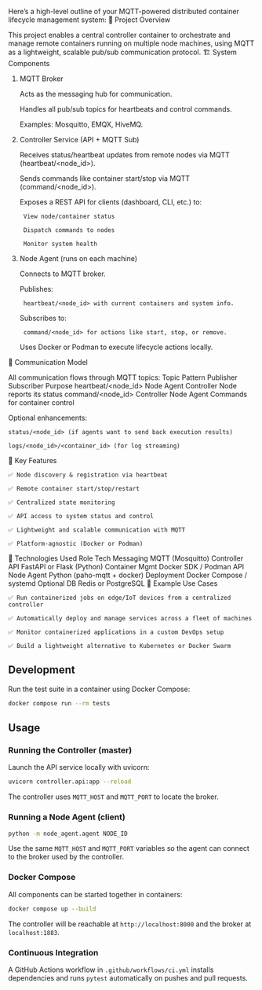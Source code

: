 Here’s a high-level outline of your MQTT-powered distributed container lifecycle management system:
🧩 Project Overview

This project enables a central controller container to orchestrate and manage remote containers running on multiple node machines, using MQTT as a lightweight, scalable pub/sub communication protocol.
🏗️ System Components
1. MQTT Broker

    Acts as the messaging hub for communication.

    Handles all pub/sub topics for heartbeats and control commands.

    Examples: Mosquitto, EMQX, HiveMQ.

2. Controller Service (API + MQTT Sub)

    Receives status/heartbeat updates from remote nodes via MQTT (heartbeat/<node_id>).

    Sends commands like container start/stop via MQTT (command/<node_id>).

    Exposes a REST API for clients (dashboard, CLI, etc.) to:

        View node/container status

        Dispatch commands to nodes

        Monitor system health

3. Node Agent (runs on each machine)

    Connects to MQTT broker.

    Publishes:

        heartbeat/<node_id> with current containers and system info.

    Subscribes to:

        command/<node_id> for actions like start, stop, or remove.

    Uses Docker or Podman to execute lifecycle actions locally.

📡 Communication Model

All communication flows through MQTT topics:
Topic Pattern	Publisher	Subscriber	Purpose
heartbeat/<node_id>	Node Agent	Controller	Node reports its status
command/<node_id>	Controller	Node Agent	Commands for container control

Optional enhancements:

    status/<node_id> (if agents want to send back execution results)

    logs/<node_id>/<container_id> (for log streaming)

🎯 Key Features

    ✅ Node discovery & registration via heartbeat

    ✅ Remote container start/stop/restart

    ✅ Centralized state monitoring

    ✅ API access to system status and control

    ✅ Lightweight and scalable communication with MQTT

    ✅ Platform-agnostic (Docker or Podman)

🧰 Technologies Used
Role	Tech
Messaging	MQTT (Mosquitto)
Controller API	FastAPI or Flask (Python)
Container Mgmt	Docker SDK / Podman API
Node Agent	Python (paho-mqtt + docker)
Deployment	Docker Compose / systemd
Optional DB	Redis or PostgreSQL
🧪 Example Use Cases

    ✅ Run containerized jobs on edge/IoT devices from a centralized controller

    ✅ Automatically deploy and manage services across a fleet of machines

    ✅ Monitor containerized applications in a custom DevOps setup

    ✅ Build a lightweight alternative to Kubernetes or Docker Swarm


## Development

Run the test suite in a container using Docker Compose:

```bash
docker compose run --rm tests
```

## Usage

### Running the Controller (master)

Launch the API service locally with uvicorn:

```bash
uvicorn controller.api:app --reload
```

The controller uses `MQTT_HOST` and `MQTT_PORT` to locate the broker.

### Running a Node Agent (client)

```bash
python -m node_agent.agent NODE_ID
```

Use the same `MQTT_HOST` and `MQTT_PORT` variables so the agent can connect to the broker used by the controller.

### Docker Compose

All components can be started together in containers:

```bash
docker compose up --build
```

The controller will be reachable at `http://localhost:8000` and the broker at `localhost:1883`.

### Continuous Integration

A GitHub Actions workflow in `.github/workflows/ci.yml` installs dependencies and runs `pytest` automatically on pushes and pull requests.
